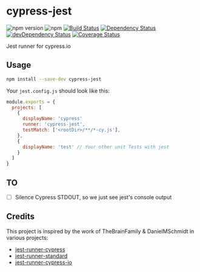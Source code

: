 # cypress-jest

![npm version](https://img.shields.io/npm/v/cypress-jest.svg)
![npm](https://img.shields.io/npm/dm/cypress-jest.svg)
[![Build Status](https://travis-ci.org/YOU54F/cypress-jest.svg?branch=master)](https://travis-ci.org/YOU54F/cypress-jest)
[![Dependency Status](https://img.shields.io/david/you54f/cypress-jest.svg?style=flat-square)](https://david-dm.org/you54f/cypress-jest)
[![devDependency Status](https://img.shields.io/david/dev/you54f/cypress-jest.svg?style=flat-square)](https://david-dm.org/you54f/cypress-jest#info=devDependencies)
[![Coverage Status](https://coveralls.io/repos/github/YOU54F/cypress-jest/badge.svg?branch=master)](https://coveralls.io/github/YOU54F/cypress-jest?branch=master)


Jest runner for cypress.io

## Usage

```sh
npm install --save-dev cypress-jest
```

Your `jest.config.js` should look like this:

```js
module.exports = {
  projects: [
    {
      displayName: 'cypress'
      runner: 'cypress-jest',
      testMatch: ['<rootDir>/**/*-cy.js'],
    },
    {
      displayName: 'test' // Your other unit Tests with jest
    }
  ]
}
```

## TO

- [ ] Silence Cypress STDOUT, so we just see jest's console output

## Credits

This project is inspired by the work of TheBrainFamily & DanielMSchmidt in various projects:

* [jest-runner-cypress](https://github.com/TheBrainFamily/jest-runner-cypress)
* [jest-runner-standard](https://github.com/TheBrainFamily/jest-runner-standard)
* [jest-runner-cypress-io](https://github.com/DanielMSchmidt/jest-runner-cypress-io)
